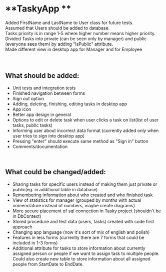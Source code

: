 # **TaskyApp **
Added FirstName and LastName to User class for future tests.<br>
Assumed that Users should be added to database.<br>
Tasks priority is in range 1-5 where higher number means higher priority.<br>
Divided Tasks into private (can be seen only by manager) and public (everyone sees them) by adding "IsPublic" attribute. <br>
Made different view in desktop app for Manager and for Employee<br>
<br><br>

## What should be added:
- Unit tests and integration tests
- Finished navigation between forms
- Sign out option
- Adding, deleting, finishing, editing tasks in desktop app
- App icon
- Better app design in general
- Options to edit or delete task when user clicks a task on list(list of user tasks, public tasks)
- Informing user about incorrect data format (currently added only when user tries to sign into desktop app)
- Pressing "enter" should execute same method as "Sign in" button
- Comments/documentation
<br>

## What could be changed/added:
- Sharing tasks for specific users instead of making them just private or public(eg. in additional table in database)
- Remembering information about who created and who finished task
- View of statistics for manager (grouped by months with actual nomenclature instead of numbers, maybe create diagrams)
- More secure placement of sql connection in Tasky project (shouldn't be in DbContext)
- Stored procedure and test data (users, tasks) created with code first approach
- Changing app language (now it's sort of mix of english and polish)
- Features in less forms (currently there are 7 forms that could be included in 1-3 forms)
- Additional attribute for tasks to store information about currently assigned person or people if we want to assign task to multiple people. Could also create new table to store information about all assigned people from StartDate to EndDate.